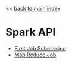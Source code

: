 <link rel='stylesheet' href='../assets/css/main.css'/>

<< [back to main index](../README.md)

Spark API
======

* [First Job Submission](5.1-submit-java.md)
* [Map Reduce Job](5.2-mapreduce-java.md)


